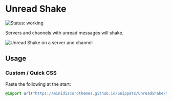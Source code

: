 # Unread Shake
![Status: working](https://img.shields.io/badge/status-working-green?style=flat-square)

Servers and channels with unread messages will shake.

![Unread Shake on a server and channel](preview.gif)

## Usage
### Custom / Quick CSS
Paste the following at the start:
```css
@import url("https://minidiscordthemes.github.io/Snippets/UnreadShake/main.css");
```